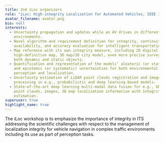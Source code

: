 ```yaml
---
title: 2nd iLoc organizers
role: "iLoc: High-integrity Localization for Automated Vehicles, IEEE ITSC2023"
avatar_filename: avatar.png
bio: null
interests:
  - Uncertainty propagation and updates while an AV drives in different
    environments.
  - Novel algorithm and requirement definition for integrity, continuity,
    availability, and accuracy evaluation for intelligent transportation
  - Map reference with its own integrity measure, including 2D digital map,
    high-definition map, 3D map/3D city model, even more precise survey map with
    both dynamic and static objects.
  - Quantification and representation of the models’ aleatoric (or statistical)
    and epistemic (or systematic) uncertainties for both environmental
    perception and localization.
  - Uncertainty estimation of LiDAR point clouds registration and imagery data
    processing in e.g., probabilistic and deep learning-based models.
  - State-of-the-art deep learning multi-modal data fusion for e.g., GNSS, LiDAR
    point clouds, images, 3D map localization information with integrity
    estimation.
superuser: true
highlight_name: true
---
```


The iLoc workshop is to emphasize the importance of integrity in ITS addressing the scientific challenges with respect to the management of localization integrity for vehicle navigation in complex traffic environments including its use as part of perception tasks.
